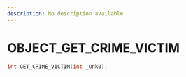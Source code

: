 ```yaml
---
description: No description available 
---
```


# OBJECT\_GET_CRIME_VICTIM

```cpp
int GET_CRIME_VICTIM(int _Unk0);
```